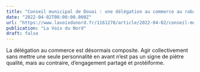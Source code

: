 ```yaml
---
title: "Conseil municipal de Douai : une délégation au commerce au rabais ?"
date: "2022-04-02T08:00:00.000Z"
url: "https://www.lavoixdunord.fr/1161278/article/2022-04-02/conseil-municipal-de-douai-une-delegation-au-commerce-au-rabais"
publication: "La Voix du Nord"
draft: false
---
```


La délégation au commerce est désormais composite. Agir collectivement sans mettre une seule personnalité en avant n’est pas un signe de piètre qualité, mais au contraire, d’engagement partagé et protéiforme.
